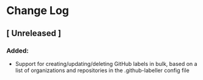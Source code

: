 # Change Log

## [ Unreleased ]

### Added:
- Support for creating/updating/deleting GitHub labels in bulk, based on a list of
  organizations and repositories in the .github-labeller config file
